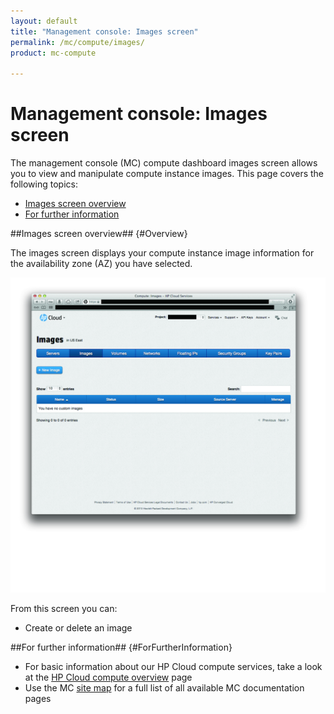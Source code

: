 ```yaml
---
layout: default
title: "Management console: Images screen"
permalink: /mc/compute/images/
product: mc-compute

---
```

# Management console: Images screen

The management console (MC) compute dashboard images screen allows you to view and manipulate compute instance images.  This page covers the following topics:

* [Images screen overview](#Overview)
* [For further information](#ForFurtherInformation)

##Images screen overview## {#Overview}

The images screen displays your compute instance image information for the availability zone (AZ) you have selected.

<img src="media/images-main.jpg" width="580" alt="" />

From this screen you can:

* Create or delete an image


##For further information## {#ForFurtherInformation}

* For basic information about our HP Cloud compute services, take a look at the [HP Cloud compute overview](/compute/) page
* Use the MC [site map](/mc/sitemap) for a full list of all available MC documentation pages